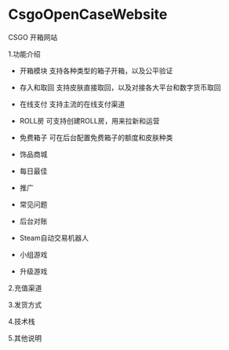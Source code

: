 # CsgoOpenCaseWebsite
CSGO 开箱网站

1.功能介绍
  - 开箱模块
  支持各种类型的箱子开箱，以及公平验证
  - 存入和取回
  支持皮肤直接取回，以及对接各大平台和数字货币取回
  - 在线支付
  支持主流的在线支付渠道
  - ROLL房
  可支持创建ROLL房，用来拉新和运营
  - 免费箱子
  可在后台配置免费箱子的额度和皮肤种类
  - 饰品商城
  
  - 每日最佳
  - 推广
  - 常见问题
  - 后台对账
  - Steam自动交易机器人
  - 小组游戏
  - 升级游戏

2.充值渠道

3.发货方式

4.技术栈

5.其他说明



